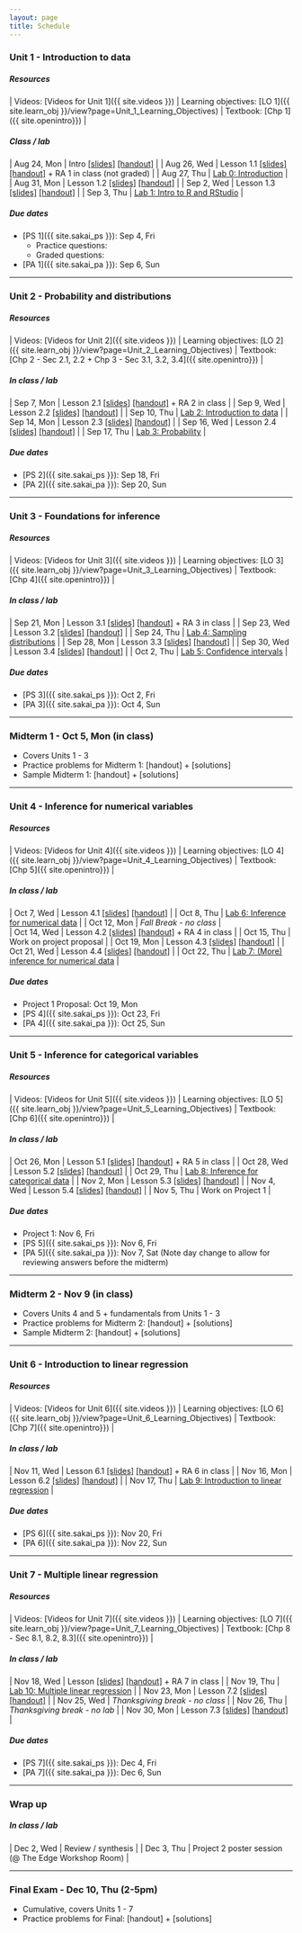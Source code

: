 ```yaml
---
layout: page
title: Schedule
---
```


### Unit 1 - Introduction to data

##### Resources

| Videos: [Videos for Unit 1]({{ site.videos }}) | Learning objectives: [LO 1]({{ site.learn_obj }}/view?page=Unit_1_Learning_Objectives) | Textbook: [Chp 1]({{ site.openintro}}) |

##### Class / lab

| Aug 24, Mon  |  Intro [[slides]](post/slides/intro.pdf) [[handout]](post/slides/introH.pdf)  |
| Aug 26, Wed  |  Lesson 1.1 [[slides]](post/slides/u1_deck1.pdf) [[handout]](post/slides/u1_deck1H.pdf) + RA 1 in class (not graded) |
| Aug 27, Thu  |  [Lab 0: Introduction](post/labs/lab0.html)        |
| Aug 31, Mon  |  Lesson 1.2 [[slides]](post/slides/u1_deck2.pdf) [[handout]](post/slides/u1_deck2H.pdf)                              |
| Sep 2, Wed   |  Lesson 1.3 [[slides]](post/slides/u1_deck3.pdf) [[handout]](post/slides/u1_deck3H.pdf)                              |
| Sep 3, Thu   |  [Lab 1: Intro to R and RStudio](post/labs/lab1.html) |

##### Due dates

* [PS 1]({{ site.sakai_ps }}): Sep 4, Fri 
  * Practice questions:
  * Graded questions: 
* [PA 1]({{ site.sakai_pa }}): Sep 6, Sun

* * *

### Unit 2 - Probability and distributions

##### Resources

| Videos: [Videos for Unit 2]({{ site.videos }}) |  Learning objectives: [LO 2]({{ site.learn_obj }}/view?page=Unit_2_Learning_Objectives) | Textbook: [Chp 2 - Sec 2.1, 2.2 + Chp 3 - Sec 3.1, 3.2, 3.4]({{ site.openintro}}) |

##### In class / lab

| Sep 7, Mon  | Lesson 2.1 [[slides]](post/slides/u2_deck1.pdf) [[handout]](post/slides/u2_deck1H.pdf) + RA 2 in class |
| Sep 9, Wed  | Lesson 2.2 [[slides]](post/slides/u2_deck2.pdf) [[handout]](post/slides/u2_deck2H.pdf)                 |
| Sep 10, Thu | [Lab 2: Introduction to data](post/labs/lab2.html)          |
| Sep 14, Mon | Lesson 2.3 [[slides]](post/slides/u2_deck3.pdf) [[handout]](post/slides/u2_deck23.pdf)                 |
| Sep 16, Wed | Lesson 2.4 [[slides]](post/slides/u2_deck4.pdf) [[handout]](post/slides/u2_deck4H.pdf)                 |
| Sep 17, Thu | [Lab 3: Probability](post/labs/lab3.html)                   |

##### Due dates

* [PS 2]({{ site.sakai_ps }}): Sep 18, Fri
* [PA 2]({{ site.sakai_pa }}): Sep 20, Sun

* * *

### Unit 3 - Foundations for inference

##### Resources

| Videos: [Videos for Unit 3]({{ site.videos }}) |  Learning objectives: [LO 3]({{ site.learn_obj }}/view?page=Unit_3_Learning_Objectives) | Textbook: [Chp 4]({{ site.openintro}}) |

##### In class / lab

| Sep 21, Mon | Lesson 3.1 [[slides]](post/slides/u3_deck1.pdf) [[handout]](post/slides/u3_deck1H.pdf) + RA 3 in class |
| Sep 23, Wed | Lesson 3.2 [[slides]](post/slides/u3_deck2.pdf) [[handout]](post/slides/u3_deck2H.pdf)                 |
| Sep 24, Thu | [Lab 4: Sampling distributions](post/labs/lab4.html)        |
| Sep 28, Mon | Lesson 3.3 [[slides]](post/slides/u3_deck3.pdf) [[handout]](post/slides/u3_deck3H.pdf)                 |
| Sep 30, Wed | Lesson 3.4 [[slides]](post/slides/u3_deck4.pdf) [[handout]](post/slides/u3_deck4H.pdf)                 |
| Oct 2, Thu  | [Lab 5: Confidence intervals](post/labs/lab5.html)          |

##### Due dates

* [PS 3]({{ site.sakai_ps }}): Oct 2, Fri
* [PA 3]({{ site.sakai_pa }}): Oct 4, Sun

* * *

### Midterm 1 - Oct 5, Mon (in class)

* Covers Units 1 - 3
* Practice problems for Midterm 1: [handout] + [solutions]
* Sample Midterm 1: [handout] + [solutions] 

* * *

### Unit 4 - Inference for numerical variables

##### Resources

| Videos: [Videos for Unit 4]({{ site.videos }}) |  Learning objectives: [LO 4]({{ site.learn_obj }}/view?page=Unit_4_Learning_Objectives) | Textbook: [Chp 5]({{ site.openintro}}) |

##### In class / lab

| Oct 7, Wed  | Lesson 4.1 [[slides]](post/slides/u4_deck1.pdf) [[handout]](post/slides/u4_deck1H.pdf)                       |
| Oct 8, Thu  | [Lab 6: Inference for numerical data](post/labs/lab6.html)        |
| Oct 12, Mon | *Fall Break - no class*                    |     
| Oct 14, Wed | Lesson 4.2 [[slides]](post/slides/u4_deck2.pdf) [[handout]](post/slides/u4_deck2H.pdf) + RA 4 in class       |
| Oct 15, Thu | Work on project proposal                   |
| Oct 19, Mon | Lesson 4.3 [[slides]](post/slides/u4_deck3.pdf) [[handout]](post/slides/u4_deck3H.pdf)                       |
| Oct 21, Wed | Lesson 4.4 [[slides]](post/slides/u4_deck4.pdf) [[handout]](post/slides/u4_deck4H.pdf)                       |
| Oct 22, Thu | [Lab 7: (More) inference for numerical data](post/labs/lab7.html) |

##### Due dates

* Project 1 Proposal: Oct 19, Mon
* [PS 4]({{ site.sakai_ps }}): Oct 23, Fri
* [PA 4]({{ site.sakai_pa }}): Oct 25, Sun

* * *

### Unit 5 - Inference for categorical variables

##### Resources

| Videos: [Videos for Unit 5]({{ site.videos }}) | Learning objectives: [LO 5]({{ site.learn_obj }}/view?page=Unit_5_Learning_Objectives) | Textbook: [Chp 6]({{ site.openintro}}) |

##### In class / lab

| Oct 26, Mon | Lesson 5.1 [[slides]](post/slides/u5_deck1.pdf) [[handout]](post/slides/u5_deck1H.pdf) + RA 5 in class  |
| Oct 28, Wed | Lesson 5.2 [[slides]](post/slides/u5_deck2.pdf) [[handout]](post/slides/u5_deck2H.pdf)                  |
| Oct 29, Thu | [Lab 8: Inference for categorical data](post/labs/lab8.html) |
| Nov 2, Mon  | Lesson 5.3 [[slides]](post/slides/u5_deck3.pdf) [[handout]](post/slides/u5_deck3H.pdf)                  |
| Nov 4, Wed  | Lesson 5.4 [[slides]](post/slides/u5_deck4.pdf) [[handout]](post/slides/u5_deck4H.pdf)                  |
| Nov 5, Thu  | Work on Project 1                     |

##### Due dates

* Project 1: Nov 6, Fri
* [PS 5]({{ site.sakai_ps }}): Nov 6, Fri
* [PA 5]({{ site.sakai_pa }}): Nov 7, Sat (Note day change to allow for reviewing answers before the midterm)

* * *

### Midterm 2 - Nov 9 (in class)

* Covers Units 4 and 5 + fundamentals from Units 1 - 3
* Practice problems for Midterm 2: [handout] + [solutions]
* Sample Midterm 2: [handout] + [solutions] 

* * *

### Unit 6 - Introduction to linear regression

##### Resources

| Videos: [Videos for Unit 6]({{ site.videos }}) |  Learning objectives: [LO 6]({{ site.learn_obj }}/view?page=Unit_6_Learning_Objectives) | Textbook: [Chp 7]({{ site.openintro}}) |

##### In class / lab

| Nov 11, Wed | Lesson 6.1 [[slides]](post/slides/u6_deck1.pdf) [[handout]](post/slides/u6_deck1H.pdf) + RA 6 in class     |
| Nov 16, Mon | Lesson 6.2 [[slides]](post/slides/u6_deck2.pdf) [[handout]](post/slides/u6_deck2H.pdf)                     |
| Nov 17, Thu | [Lab 9: Introduction to linear regression](post/labs/lab9.html) |


##### Due dates

* [PS 6]({{ site.sakai_ps }}): Nov 20, Fri
* [PA 6]({{ site.sakai_pa }}): Nov 22, Sun

* * *

### Unit 7 - Multiple linear regression

##### Resources

| Videos: [Videos for Unit 7]({{ site.videos }}) |  Learning objectives: [LO 7]({{ site.learn_obj }}/view?page=Unit_7_Learning_Objectives) | Textbook: [Chp 8 - Sec 8.1, 8.2, 8.3]({{ site.openintro}}) |

##### In class / lab

| Nov 18, Wed | Lesson [[slides]](post/slides/u7_deck1.pdf) [[handout]](post/slides/u7_deck1H.pdf) + RA 7 in class |
| Nov 19, Thu | [Lab 10: Multiple linear regression](post/labs/lab10.html)   |
| Nov 23, Mon | Lesson 7.2 [[slides]](post/slides/u7_deck2.pdf) [[handout]](post/slides/u7_deck2H.pdf)                 |
| Nov 25, Wed | *Thanksgiving break - no class*      |
| Nov 26, Thu | *Thanksgiving break - no lab*        |
| Nov 30, Mon | Lesson 7.3 [[slides]](post/slides/u7_deck3.pdf) [[handout]](post/slides/u7_deck3H.pdf)                 |

##### Due dates

* [PS 7]({{ site.sakai_ps }}): Dec 4, Fri
* [PA 7]({{ site.sakai_pa }}): Dec 6, Sun

* * *

### Wrap up

##### In class / lab

| Dec 2, Wed | Review / synthesis                                  |
| Dec 3, Thu | Project 2 poster session (@ The Edge Workshop Room) |

* * *

### Final Exam - Dec 10, Thu (2-5pm)

* Cumulative, covers Units 1 - 7
* Practice problems for Final: [handout] + [solutions]